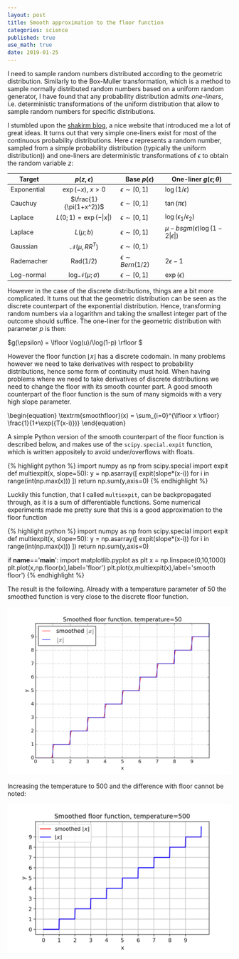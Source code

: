 ```yaml
---
layout: post
title: Smooth approximation to the floor function
categories: science
published: true
use_math: true
date: 2019-01-25
---
```


I need to sample random numbers distributed according to the geometric distribution.
Similarly to the Box-Muller transformation, which is a method to sample normally distributed random numbers based on a uniform random generator,
I have found that any probability distribution admits *one-liners*, i.e. deterministic transformations of the uniform distribution that allow to sample random numbers for specific distributions.

I stumbled upon the [shakirm blog](http://blog.shakirm.com/2015/10/machine-learning-trick-of-the-day-4-reparameterisation-tricks/), a nice website that introduced me a lot of great ideas.
It turns out that very simple one-liners exist for most of the continuous probability distributions. Here $\epsilon$ represents a random number, sampled from a simple probability distribution (typically the uniform distribution)) and one-liners are deterministic transformations of $\epsilon$ to obtain the random variable $z$:


| Target        |  $p(z,\epsilon)$          | Base $p(\epsilon)$            | One-liner $g(\epsilon; \theta)$          |
|---------------|:-------------------------:|-------------------------------|------------------------------------------|
| Exponential   | $\exp(-x)$, $x>0$         | $\epsilon \sim [0,1]$         |  $\log(1/\epsilon)$                      |
| Cauchuy       | $\frac{1}{\pi(1+x^2)}$    | $\epsilon \sim [0,1]$         |  $\tan(\pi \epsilon)$                    |
| Laplace       | $L(0;1)=\exp(-\lvert x \rvert)$         | $\epsilon \sim [0,1]$         |  $\log(\epsilon_1/\epsilon_2)$           |
| Laplace       | $L(\mu;b)$                | $\epsilon \sim [0,1]$         |  $\mu-bsgm(\epsilon)\log(1-2\lvert\epsilon\rvert)$ |
| Gaussian      | $\mathcal{N}(\mu,RR^T)$   | $\epsilon \sim \mathcal(0,1)$ |                                          |
| Rademacher    | $\mathrm{Rad}(1/2)$       | $\epsilon \sim Bern(1/2)$     |  $2\epsilon - 1$                         |
| Log-normal    | $\log \mathcal{N}(\mu; \sigma)$ | $\epsilon \sim [0,1]$         |  $\exp(\epsilon)$                        |


However in the case of the discrete distributions, things are a bit more complicated. It turns out that the geometric distribution can be seen as the discrete counterpart of the exponential distribution.
Hence, transforming random numbers via a logarithm and taking the smallest integer part of the outcome should suffice.
The one-liner for the geometric distribution with parameter $p$ is then:

$g(\epsilon) = \lfloor \log(u)/\log(1-p) \rfloor $

However the floor function $\lfloor x \rfloor$ has a discrete codomain.
In many problems however we need to take derivatives with respect to probability distributions, hence some form of continuity must hold.
When having problems where we need to take derivatives of discrete distributions we need to change the floor with its smooth counter part.
A good smooth counterpart of the floor function is the sum of many sigmoids with a very high slope parameter.

\begin{equation}
\textrm{smoothfloor}(x) = \sum_{i=0}^{\lfloor x \rfloor} \frac{1}{1+\exp({T(x-i)})}
\end{equation}

A simple Python version of the smooth counterpart of the floor function is described below, and makes use of the `scipy.special.expit` function, which is written appositely to avoid under/overflows with floats.

{% highlight python %}
import numpy as np
from scipy.special import expit
def multiexpit(x, slope=50):
    y = np.asarray([ expit(slope*(x-i)) for i in range(int(np.max(x))) ])
    return np.sum(y,axis=0)
{% endhighlight %}

Luckily this function, that I called `multiexpit`, can be backpropagated through, as it is a sum of differentiable functions.
Some numerical experiments made me pretty sure that this is a good approximation to the floor function


{% highlight python %}
import numpy as np
from scipy.special import expit
def multiexpit(x, slope=50):
    y = np.asarray([ expit(slope*(x-i)) for i in range(int(np.max(x))) ])
    return np.sum(y,axis=0)

if __name__=='__main__':
    import matplotlib.pyplot as plt
    x = np.linspace(0,10,1000)
    plt.plot(x,np.floor(x),label='floor')
    plt.plot(x,multiexpit(x),label='smooth floor')
{% endhighlight %}

The result is the following. Already with a temperature parameter of 50 the smoothed function is very close to the discrete floor function.

<img src='/static/postfigures/expit.png'>

Increasing the temperature to 500 and the difference with floor cannot be noted:

<img src='/static/postfigures/expit_slope500.png'>
